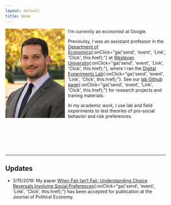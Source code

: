```yaml
---
layout: default
title: Home
---
```


<img style="padding-right: 10px; float: left" src="assets/img/Jeff.jpg" height="280" />

I'm currently an economist at Google.

Previoulsy, I was an assistant professor in the [Department of Economics](http://www.wesleyan.edu/econ/){:onClick="ga('send', 'event', 'Link', 'Click', this.href);"} at [Wesleyan University](http://www.wesleyan.edu/){:onClick="ga('send', 'event', 'Link', 'Click', this.href);"}, where  I ran the [Digital Experiments Lab](https://naecker-lab.github.io/){:onClick="ga('send', 'event', 'Link', 'Click', this.href);"}. See our [lab Github page](https://github.com/naecker-lab){:onClick="ga('send', 'event', 'Link', 'Click', this.href);"} for research projects and traning materials.

In my academic work, I use lab and field experiments to test theories of pro-social behavior and risk preferences.

<br><br><br><br><br>

***

## Updates

- 3/15/2019: My paper [When Fair Isn’t Fair: Understanding Choice Reversals Involving Social Preferences](http://jeffnaecker.com/assets/papers/fairness.pdf){:onClick="ga('send', 'event', 'Link', 'Click', this.href);"} has been accepted for publication at the Journal of Political Economy.